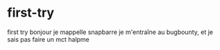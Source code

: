 # first-try
first try
bonjour je mappelle snapbarre je m'entraîne au bugbounty, et je sais pas faire un mct halpme
